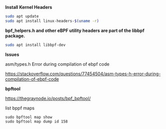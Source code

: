 **Install Kernel Headers**
```bash
sudo apt update
sudo apt install linux-headers-$(uname -r)
```

**bpf_helpers.h and other eBPF utility headers are part of the libbpf package.**

```bash
sudo apt install libbpf-dev
```

**Issues**

asm/types.h Error during compilation of ebpf code 

https://stackoverflow.com/questions/77454504/asm-types-h-error-during-compilation-of-ebpf-code


**bpftool**

https://thegraynode.io/posts/bpf_bpftool/

list bppf maps

```
sudo bpftool map show
sudo bpftool map dump id 158
```